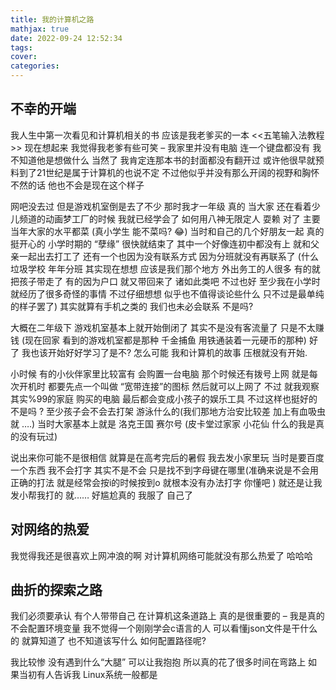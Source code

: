 ```yaml
---
title: 我的计算机之路
mathjax: true
date: 2022-09-24 12:52:34
tags:
cover: 
categories:
---
```




## 不幸的开端

我人生中第一次看见和计算机相关的书 应该是我老爹买的一本 <<五笔输入法教程>> 现在想起来 我觉得我老爹有些可笑 – 我家里并没有电脑 连一个键盘都没有 我不知道他是想做什么 当然了 我肯定连那本书的封面都没有翻开过 或许他很早就预料到了21世纪是属于计算机的也说不定 不过他似乎并没有那么开阔的视野和胸怀 不然的话 他也不会是现在这个样子

网吧没去过 但是游戏机室倒是去了不少 那时我才一年级 真的 当大家 还在看着少儿频道的动画梦工厂的时候 我就已经学会了 如何用八神无限定人 耍赖 对了 主要当年大家的水平都菜 (真小学生 能不菜吗? 😂)  当时和自己的几个好朋友一起 真的挺开心的 小学时期的 “孽缘” 很快就结束了 其中一个好像连初中都没有上 就和父亲一起出去打工了 还有一个也因为没有联系方式 因为分班就没有再联系了 (什么 垃圾学校 年年分班 其实现在想想 应该是我们那个地方 外出务工的人很多 有的就把孩子带走了 有的因为户口 就又带回来了 诸如此类吧 不过也好 至少我在小学时 就经历了很多奇怪的事情 不过仔细想想 似乎也不值得谈论些什么 只不过是最单纯的样子罢了) 其实就算有手机之类的 我们也未必会联系 不是吗?

大概在二年级下 游戏机室基本上就开始倒闭了 其实不是没有客流量了 只是不太赚钱 (现在回家 看到的游戏机室都是那种 千金捕鱼 用铁通装着一元硬币的那种) 好了 我也该开始好好学习了是不? 怎么可能 我和计算机的故事 压根就没有开始.

小时候 有的小伙伴家里比较富有 会购置一台电脑 那个时候还有拨号上网 就是每次开机时 都要先点一个叫做 “宽带连接”的图标 然后就可以上网了 不过 就我观察 其实%99的家庭 购买的电脑 最后都会变成小孩子的娱乐工具 不过这样也挺好的 不是吗 ? 至少孩子会不会去打架 游泳什么的(我们那地方治安比较差 加上有血吸虫 就 ….) 当时大家基本上就是 洛克王国 赛尔号 (皮卡堂过家家 小花仙 什么的我是真的没有玩过)

说出来你可能不是很相信 就算是在高考完后的暑假 我去发小家里玩 当时是要百度一个东西 我不会打字 其实不是不会 只是找不到字母键在哪里(准确来说是不会用正确的打法 就是经常会按i的时候按到o 就根本没有办法打字 你懂吧 ) 就还是让我发小帮我打的 就…… 好尴尬真的 我服了 自己了

## 对网络的热爱

我觉得我还是很喜欢上网冲浪的啊 对计算机网络可能就没有那么热爱了 哈哈哈 





## 曲折的探索之路

我们必须要承认 有个人带带自己 在计算机这条道路上 真的是很重要的 – 我是真的不会配置环境变量 我不觉得一个刚刚学会c语言的人 可以看懂json文件是干什么的 就算知道了 也不知道该写什么 如何配置路径呢? 

我比较惨 没有遇到什么“大腿” 可以让我抱抱 所以真的花了很多时间在弯路上 如果当初有人告诉我 Linux系统一般都是
